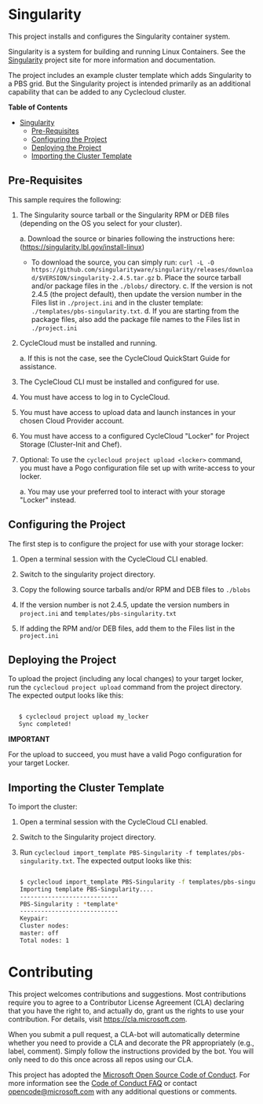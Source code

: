 # Singularity #

This project installs and configures the Singularity container system.

Singularity is a system for building and running Linux Containers. See the [Singularity](https://singularity.lbl.gov) project site for more information and documentation.

The project includes an example cluster template which adds Singularity to a PBS grid.   But the Singularity project is intended primarily as an additional capability that can be added to any Cyclecloud cluster.

<!-- markdown-toc start - Don't edit this section. Run M-x markdown-toc-generate-toc again -->
**Table of Contents**

- [Singularity](#singularity)
    - [Pre-Requisites](#pre-requisites)
    - [Configuring the Project](#configuring-the-project)
    - [Deploying the Project](#deploying-the-project)
    - [Importing the Cluster Template](#importing-the-cluster-template)

<!-- markdown-toc end -->


## Pre-Requisites ##


This sample requires the following:

  1. The Singularity source tarball or the Singularity RPM or DEB files (depending on the OS you select for your cluster).
  
     a. Download the source or binaries following the instructions here: (https://singularity.lbl.gov/install-linux)
     	* To download the source, you can simply run:
	  ``curl -L -O https://github.com/singularityware/singularity/releases/download/$VERSION/singularity-2.4.5.tar.gz``
     b. Place the source tarball and/or package files in the `./blobs/` directory.
     c. If the version is not 2.4.5 (the project default), then update the version number in the Files list
        in `./project.ini` and in the cluster template: `./templates/pbs-singularity.txt`.
     d. If you are starting from the package files, also add the package file names to the Files list in
        `./project.ini`
     
  3. CycleCloud must be installed and running.

     a. If this is not the case, see the CycleCloud QuickStart Guide for
        assistance.

  4. The CycleCloud CLI must be installed and configured for use.

  5. You must have access to log in to CycleCloud.

  6. You must have access to upload data and launch instances in your chosen
     Cloud Provider account.

  7. You must have access to a configured CycleCloud "Locker" for Project Storage
     (Cluster-Init and Chef).

  8. Optional: To use the `cyclecloud project upload <locker>` command, you must
     have a Pogo configuration file set up with write-access to your locker.

     a. You may use your preferred tool to interact with your storage "Locker"
        instead.


## Configuring the Project ##


The first step is to configure the project for use with your storage locker:

  1. Open a terminal session with the CycleCloud CLI enabled.

  2. Switch to the singularity project directory.

  3. Copy the following source tarballs and/or RPM and DEB files to `./blobs`
    
  4. If the version number is not 2.4.5, update the version numbers in `project.ini` and `templates/pbs-singularity.txt`

  5. If adding the RPM and/or DEB files, add them to the Files list in the `project.ini`
    

## Deploying the Project ##


To upload the project (including any local changes) to your target locker, run the
`cyclecloud project upload` command from the project directory.  The expected output looks like
this:

``` bash

   $ cyclecloud project upload my_locker
   Sync completed!

```


**IMPORTANT**

For the upload to succeed, you must have a valid Pogo configuration for your target Locker.


## Importing the Cluster Template ##


To import the cluster:

 1. Open a terminal session with the CycleCloud CLI enabled.

 2. Switch to the Singularity project directory.

 3. Run ``cyclecloud import_template PBS-Singularity -f templates/pbs-singularity.txt``.
    The expected output looks like this:
    
    ``` bash
    
    $ cyclecloud import_template PBS-Singularity -f templates/pbs-singularity.txt --force
    Importing template PBS-Singularity....
    ----------------------------
    PBS-Singularity : *template*
    ----------------------------
    Keypair:
    Cluster nodes:
	master: off
    Total nodes: 1
    ```



# Contributing

This project welcomes contributions and suggestions.  Most contributions require you to agree to a
Contributor License Agreement (CLA) declaring that you have the right to, and actually do, grant us
the rights to use your contribution. For details, visit https://cla.microsoft.com.

When you submit a pull request, a CLA-bot will automatically determine whether you need to provide
a CLA and decorate the PR appropriately (e.g., label, comment). Simply follow the instructions
provided by the bot. You will only need to do this once across all repos using our CLA.

This project has adopted the [Microsoft Open Source Code of Conduct](https://opensource.microsoft.com/codeofconduct/).
For more information see the [Code of Conduct FAQ](https://opensource.microsoft.com/codeofconduct/faq/) or
contact [opencode@microsoft.com](mailto:opencode@microsoft.com) with any additional questions or comments.